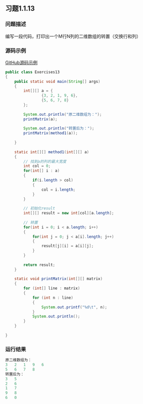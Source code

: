 ## 习题1.1.13  
  
### 问题描述  
编写一段代码，打印出一个M行N列的二维数组的转置（交换行和列）  
  
### 源码示例  
[GitHub源码示例](https://github.com/MoonsunS/Algorithms/blob/master/src/main/java/com/moonsuns/algorithms/chapter01/section01/Exercises13.java)  
  
```java  
public class Exercises13  
{  
    public static void main(String[] args)  
    {  
        int[][] a = {  
                {3, 2, 1, 9, 6},  
                {5, 6, 7, 8}  
        };  
  
        System.out.println("原二维数组为：");  
        printMatrix(a);  
  
        System.out.println("转置后为：");  
        printMatrix(method1(a));  
  
    }  
  
    static int[][] method1(int[][] a)  
    {  
        // 找到a的列的最大宽度  
        int col = 0;  
        for(int[] i : a)  
        {  
            if(i.length > col)  
            {  
                col = i.length;  
            }  
        }  
  
        // 初始化result  
        int[][] result = new int[col][a.length];  
  
        // 转置  
        for(int i = 0; i < a.length; i++)  
        {  
            for(int j = 0; j < a[i].length; j++)  
            {  
                result[j][i] = a[i][j];  
            }  
        }  
  
        return result;  
    }  
  
    static void printMatrix(int[][] matrix)  
    {  
        for (int[] line : matrix)  
        {  
            for (int n : line)  
            {  
                System.out.printf("%d\t", n);  
            }  
            System.out.println();  
        }  
    }  
  
}  
```  
  
### 运行结果  
  
```java  
原二维数组为：  
3	2	1	9	6	  
5	6	7	8	  
转置后为：  
3	5	  
2	6	  
1	7	  
9	8	  
6	0	  
```